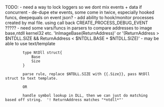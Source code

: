 TODO:
    - need a way to lock loggers so we dont mix events + data if concurrent
    - de-dupe etw events, some come in twice, especially hooked funcs, deepequals on event json?
    - add ability to hook/monitor processes created by mal file. using call back CREATE_PROCESS_DEBUG_EVENT ?????
    - need some vars/funcs in parsers to compare addresses to image base,ntdll kernel32 etc. 'InImageBase(ReturnAddress)' or '(ReturnAddress > $NTDLL.SIZE && ReturnAddress < $NTDLL.BASE + $NTDLL.SIZE)' 
        - may be able to use text/template

            type NtDll struct{
                Base
                Size
            }

            parse rule, replace $NTDLL.SIZE with {{.Size}}, pass NtDll struct to text template.

            OR

            handle symbol lookup in DLL, then we can just do matching based off string.  '! ReturnAddress matches "*ntdll*"'

